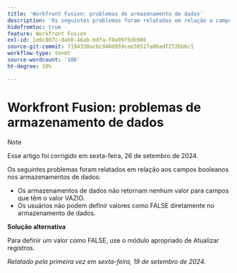 ```yaml
---
title: 'Workfront Fusion: problemas de armazenamento de dados'
description: 'Os seguintes problemas foram relatados em relação a campos booleanos em armazenamentos de dados: os armazenamentos de dados não retornam nenhum valor para campos que tenham o valor VAZIO e os usuários não podem definir valores como FALSO diretamente no armazenamento de dados.'
hidefromtoc: true
feature: Workfront Fusion
exl-id: 1e0c807c-dab0-46ab-bdfa-f0a99f5db986
source-git-commit: 7194330acbc940d959cee30517a06adf272bb6c1
workflow-type: tm+mt
source-wordcount: '106'
ht-degree: 10%

---
```


# Workfront Fusion: problemas de armazenamento de dados

>[!NOTE]
>
>Esse artigo foi corrigido em sexta-feira, 26 de setembro de 2024.

Os seguintes problemas foram relatados em relação aos campos booleanos nos armazenamentos de dados:

* Os armazenamentos de dados não retornam nenhum valor para campos que têm o valor VAZIO.
* Os usuários não podem definir valores como FALSE diretamente no armazenamento de dados.

**Solução alternativa**

Para definir um valor como FALSE, use o módulo apropriado de Atualizar registros.

_Relatado pela primeira vez em sexta-feira, 19 de setembro de 2024._

